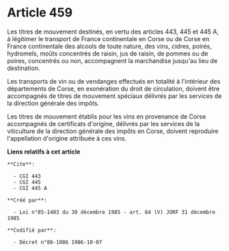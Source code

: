 # Article 459

Les titres de mouvement destinés, en vertu des articles 443, 445 et 445 A, à légitimer le transport de France continentale en
Corse ou de Corse en France continentale des alcools de toute nature, des vins, cidres, poirés, hydromels, moûts concentrés
de raisin, jus de raisin, de pommes ou de poires, concentrés ou non, accompagnent la marchandise jusqu'au lieu de
destination.

Les transports de vin ou de vendanges effectués en totalité à l'intérieur des départements de Corse, en exonération du droit
de circulation, doivent être accompagnés de titres de mouvement spéciaux délivrés par les services de la direction générale
des impôts.

Les titres de mouvement établis pour les vins en provenance de Corse accompagnés de certificats d'origine, délivrés par les
services de la viticulture de la direction générale des impôts en Corse, doivent reproduire l'appellation d'origine attribuée
à ces vins.

**Liens relatifs à cet article**

	**Cite**:

	  - CGI 443
	  - CGI 445
	  - CGI 445 A

	**Créé par**:

	  - Loi n°85-1403 du 30 décembre 1985 - art. 64 (V) JORF 31 décembre 1985

	**Codifié par**:

	  - Décret n°86-1086 1986-10-07
